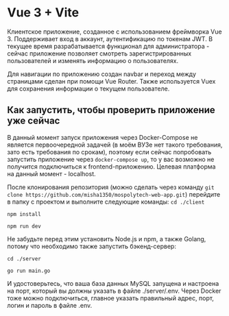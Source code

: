 # Vue 3 + Vite

Клиентское приложение, созданное с использованием фреймворка Vue 3. Поддерживает вход в аккаунт, аутентификацию по токенам JWT. В текущее время разрабатывается функционал для администратора - сейчас приложение позволяет смотреть зарегистрированных пользователей и изменять информацию о пользователях.

Для навигации по приложению создан navbar и переход между страницами сделан при помощи Vue Router. Также используется Vuex для сохранения информации о текущем пользователе.

## Как запустить, чтобы проверить приложение уже сейчас

В данный момент запуск приложения через Docker-Compose не является первоочередной задачей (в моём ВУЗе нет такого требования, зато есть требования по срокам), поэтому если сейчас попробовать запустить приложение через `docker-compose up`, то у вас возможно не получится подключиться к frontend-приложению. Целевая платформа на данный момент - localhost.

После клонирования репозитория (можно сделать через команду `git clone https://github.com/misha1350/mospolytech-web-app.git`) перейдите в папку с проектом и выполните следующие команды:
`cd ./client`

`npm install`

`npm run dev`

Не забудьте перед этим установить Node.js и npm, а также Golang, потому что необходимо также запустить бэкенд-сервер:

`cd ./server`

`go run main.go`

И удостоверьтесь, что ваша база данных MySQL запущена и настроена на порт, который вы должны указать в файле ./server/.env. Через Docker тоже можно подключиться, главное указать правильный адрес, порт, логин и пароль в файле .env.